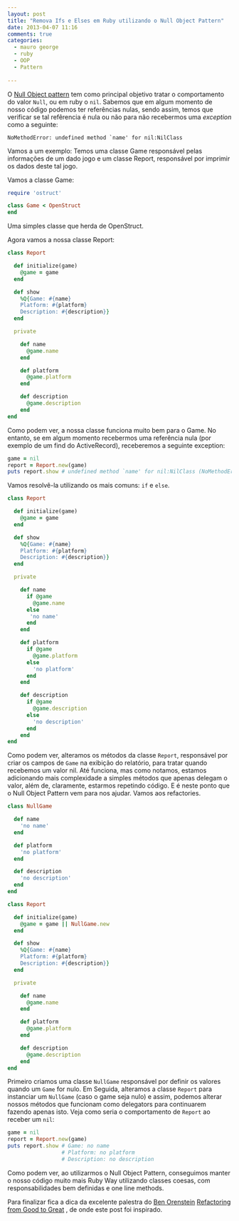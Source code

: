 ```yaml
---
layout: post
title: "Remova Ifs e Elses em Ruby utilizando o Null Object Pattern"
date: 2013-04-07 11:16
comments: true
categories:
  - mauro george
  - ruby
  - OOP
  - Pattern
  
---
```


O [Null Object pattern](https://en.wikipedia.org/wiki/Null_object) tem como principal objetivo tratar o comportamento do valor `Null`, ou em ruby o `nil`.
Sabemos que em algum momento de nosso código podemos ter referências nulas, sendo assim, temos que verificar se tal refêrencia é nula ou não para não recebermos uma _exception_ como a seguinte:

    NoMethodError: undefined method `name' for nil:NilClass

Vamos a um exemplo: Temos uma classe Game responsável pelas informações de um dado jogo e um classe Report, responsável por imprimir os dados deste tal jogo.

Vamos a classe Game:

```ruby
require 'ostruct'

class Game < OpenStruct
end
```

Uma simples classe que herda de OpenStruct.

Agora vamos a nossa classe Report:

```ruby
class Report

  def initialize(game)
    @game = game
  end

  def show
    %Q{Game: #{name}
    Platform: #{platform}
    Description: #{description}}
  end

  private

    def name
      @game.name
    end

    def platform
      @game.platform
    end

    def description
      @game.description
    end
end
```

Como podem ver, a nossa classe funciona muito bem para o Game. No entanto, se em algum momento recebermos uma referência nula (por exemplo de um find do ActiveRecord),  receberemos a seguinte exception:

```ruby
game = nil
report = Report.new(game)
puts report.show # undefined method `name' for nil:NilClass (NoMethodError) ...
```

Vamos resolvê-la utilizando os mais comuns: `if` e `else`.

```ruby
class Report

  def initialize(game)
    @game = game
  end

  def show
    %Q{Game: #{name}
    Platform: #{platform}
    Description: #{description}}
  end

  private

    def name
      if @game
        @game.name
      else
       'no name'
      end
    end

    def platform
      if @game
        @game.platform
      else
        'no platform'
      end
    end

    def description
      if @game
        @game.description
      else
        'no description'
      end
    end
end
```

Como podem ver, alteramos os métodos da classe `Report`, responsável por criar os campos de `Game` na exibição do relatório, para tratar quando recebemos um valor nil.
Até funciona, mas como notamos, estamos adicionando mais complexidade a simples métodos que apenas delegam o valor, além de, claramente, estarmos repetindo código. E é neste ponto que o Null Object Pattern vem para nos ajudar. Vamos aos refactories.

```ruby
class NullGame

  def name
    'no name'
  end

  def platform
    'no platform'
  end

  def description
    'no description'
  end
end

class Report

  def initialize(game)
    @game = game || NullGame.new
  end

  def show
    %Q{Game: #{name}
    Platform: #{platform}
    Description: #{description}}
  end

  private

    def name
      @game.name
    end

    def platform
      @game.platform
    end

    def description
      @game.description
    end
end
```

Primeiro criamos uma classe `NullGame` responsável por definir os valores quando um `Game` for nulo. Em Seguida, alteramos a classe `Report` para instanciar um `NullGame` (caso o game seja nulo) e assim, podemos alterar nossos métodos que funcionam como delegators para continuarem fazendo apenas isto.
Veja como seria o comportamento de `Report` ao receber um `nil`:

```ruby
game = nil
report = Report.new(game)
puts report.show # Game: no name
                 # Platform: no platform
                 # Description: no description
```

Como podem ver, ao utilizarmos o Null Object Pattern, conseguimos manter o nosso código muito mais Ruby Way utilizando classes coesas, com responsabilidades bem definidas e one line methods.

Para finalizar fica a dica da excelente palestra do [Ben Orenstein](https://twitter.com/@r00k) [Refactoring from Good to Great](http://www.confreaks.com/videos/1233-aloharuby2012-refactoring-from-good-to-great) , de onde este post foi inspirado.
